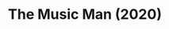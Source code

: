 ---
published: false
cancelled: COVID-19
layout: shows
title: The Music Man (2020)
category: musical
details:
  Title: The Music Man - wiki
  Theatre: The Alhambra Theatre & Dining
  Music: Meredith Willson - wiki
  Lyrics: Meredith Willson
  Book: Meredith Willson, Franklin Lacey - wiki
showtimes: |
  2020-08-06 11:00:00
  2020-08-06 18:00:00
  2020-08-07 18:00:00
  2020-08-08 11:00:00
  2020-08-08 18:00:00
  2020-08-09 12:00:00
  2020-08-09 18:00:00
  2020-08-11 18:00:00
  2020-08-12 18:00:00
  2020-08-13 18:00:00
  2020-08-14 18:00:00
  2020-08-15 11:00:00
  2020-08-15 18:00:00
  2020-08-16 12:00:00
  2020-08-16 18:00:00
  2020-08-18 18:00:00
  2020-08-19 18:00:00
  2020-08-20 18:00:00
  2020-08-21 18:00:00
  2020-08-22 11:00:00
  2020-08-22 18:00:00
  2020-08-23 12:00:00
  2020-08-23 18:00:00
  2020-08-25 18:00:00
  2020-08-26 18:00:00
  2020-08-27 18:00:00
  2020-08-28 18:00:00
  2020-08-29 11:00:00
  2020-08-29 18:00:00
  2020-08-30 12:00:00
  2020-08-30 18:00:00
  2020-09-01 18:00:00
  2020-09-02 18:00:00
  2020-09-03 18:00:00
  2020-09-04 18:00:00
  2020-09-05 11:00:00
  2020-09-05 18:00:00
  2020-09-06 12:00:00
  2020-09-06 18:00:00
  2020-09-08 18:00:00
  2020-09-09 18:00:00
  2020-09-10 18:00:00
  2020-09-11 18:00:00
  2020-09-12 11:00:00
  2020-09-12 18:00:00
  2020-09-13 12:00:00
  2020-09-13 18:00:00
external_links:
  Alhambra The Music Man ♫: https://www.alhambrajax.com/show/the-music-man/
---